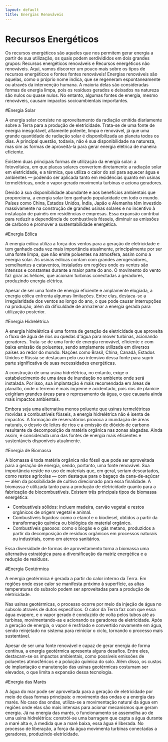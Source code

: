 ```yaml
---
layout: default
title: Energias Renováveis
---
```



# **Recursos Energéticos**

Os recursos energéticos são aqueles que nos permitem gerar energia a partir de sua utilização, os quais podem serdivididos em dois grandes grupos: Recursos energéticos renováveis e Recursos energéticos não renováveis. Aqui, vamos discorrer um pouco mais sobre os tipos de recursos energéticos e fontes fontes renováveis!
Energias renováveis são aquelas, como o próprio nome indica, que se regeneram espontaneamente ou através da intervenção humana. A maioria delas são consideradas formas de energia limpa, pois os resíduos gerados e deixados na natureza são nulos ou quase nulos. No entanto, algumas fontes de energia, mesmo renováveis, causam impactos socioambientais importantes.

#Energia Solar

A energia solar consiste no aproveitamento da radiação emitida diariamente sobre a Terra para a produção de eletricidade. Trata-se de uma fonte de energia inesgotável, altamente potente, limpa e renovável, já que uma grande quantidade de radiação solar é disponibilizada ao planeta todos os dias. A principal questão, todavia, não é sua disponibilidade na natureza, mas sim as formas de aproveitá-la para gerar energia elétrica de maneira eficiente.

Existem duas principais formas de utilização da energia solar: a fotovoltaica, em que placas solares convertem diretamente a radiação solar em eletricidade, e a térmica, que utiliza o calor do sol para aquecer água e ambientes — podendo ser aplicada tanto em residências quanto em usinas termelétricas, onde o vapor gerado movimenta turbinas e aciona geradores.

Devido à sua disponibilidade abundante e aos benefícios ambientais que proporciona, a energia solar tem ganhado popularidade em todo o mundo. Países como China, Estados Unidos, Índia, Japão e Alemanha têm investido massivamente na construção de grandes usinas solares e no incentivo à instalação de painéis em residências e empresas. Essa expansão contribui para reduzir a dependência de combustíveis fósseis, diminuir as emissões de carbono e promover a sustentabilidade energética.

#Energia Eólica

A energia eólica utiliza a força dos ventos para a geração de eletricidade e tem ganhado cada vez mais importância atualmente, principalmente por ser uma fonte limpa, que não emite poluentes na atmosfera, assim como a energia solar. As usinas eólicas contam com grandes aerogeradores, semelhantes a cataventos, instalados em regiões onde os ventos são intensos e constantes durante a maior parte do ano. O movimento do vento faz girar as hélices, que acionam turbinas conectadas a geradores, produzindo energia elétrica.

Apesar de ser uma fonte de energia eficiente e amplamente elogiada, a energia eólica enfrenta algumas limitações. Entre elas, destaca-se a irregularidade dos ventos ao longo do ano, o que pode causar interrupções na produção, além da dificuldade de armazenar a energia gerada para utilização posterior.

#Energia Hidrelétrica

A energia hidrelétrica é uma forma de geração de eletricidade que aproveita o fluxo de água de rios ou quedas d'água para mover turbinas, acionando geradores. Trata-se de uma fonte de energia renovável, eficiente e com baixa emissão de poluentes, sendo amplamente utilizada em diversos países ao redor do mundo. Nações como Brasil, China, Canadá, Estados Unidos e Rússia se destacam pelo uso intensivo dessa fonte para suprir parte significativa de suas necessidades energéticas.

A construção de uma usina hidrelétrica, no entanto, exige o estabelecimento de uma área de inundação no ambiente onde será instalada. Por isso, sua implantação é mais recomendada em áreas de planalto, onde o terreno é mais íngreme e acidentado, pois rios de planície exigiriam grandes áreas para o represamento da água, o que causaria ainda mais impactos ambientais.

Embora seja uma alternativa menos poluente que usinas termelétricas movidas a combustíveis fósseis, a energia hidrelétrica não é isenta de impactos. A formação de reservatórios provoca a inundação de áreas naturais, o desvio de leitos de rios e a emissão de dióxido de carbono resultante da decomposição da matéria orgânica nas zonas alagadas. Ainda assim, é considerada uma das fontes de energia mais eficientes e sustentáveis disponíveis atualmente.

#Energia de Biomassa

A biomassa é toda matéria orgânica não fóssil que pode ser aproveitada para a geração de energia, sendo, portanto, uma fonte renovável. Sua importância reside no uso de materiais que, em geral, seriam descartados, como restos agrícolas — com destaque para o bagaço da cana-de-açúcar — além da possibilidade de cultivo direcionado para essa finalidade.
A biomassa é utilizada tanto para a produção de eletricidade quanto para a fabricação de biocombustíveis. Existem três principais tipos de biomassa energética:

- Combustíveis sólidos: incluem madeira, carvão vegetal e restos orgânicos de origem vegetal e animal.
- Combustíveis líquidos: como o etanol e o biodiesel, obtidos a partir da transformação química ou biológica do material orgânico.
- Combustíveis gasosos: como o biogás e o gás metano, produzidos a partir da decomposição de resíduos orgânicos em processos naturais ou industriais, como em aterros sanitários.

Essa diversidade de formas de aproveitamento torna a biomassa uma alternativa estratégica para a diversificação da matriz energética e a redução de resíduos.

#Energia Geotérmica

A energia geotérmica é gerada a partir do calor interno da Terra. Em regiões onde esse calor se manifesta próximo à superfície, as altas temperaturas do subsolo podem ser aproveitadas para a produção de eletricidade.

Nas usinas geotérmicas, o processo ocorre por meio da injeção de água no subsolo através de dutos específicos. O calor da Terra faz com que essa água evapore, e o vapor gerado é conduzido de volta pelos tubos até as turbinas, movimentando-as e acionando os geradores de eletricidade. Após a geração de energia, o vapor é resfriado e convertido novamente em água, sendo reinjetado no sistema para reiniciar o ciclo, tornando o processo mais sustentável.

Apesar de ser uma fonte renovável e capaz de gerar energia de forma contínua, a energia geotérmica apresenta alguns desafios. Entre eles, destacam-se os impactos ambientais, como possíveis emissões de poluentes atmosféricos e a poluição química do solo. Além disso, os custos de implantação e manutenção das usinas geotérmicas costumam ser elevados, o que limita a expansão dessa tecnologia.

#Energia das Marés

A água do mar pode ser aproveitada para a geração de eletricidade por meio de duas formas principais: o movimento das ondas e a energia das marés. No caso das ondas, utiliza-se a movimentação natural da água em regiões onde elas são mais intensas para acionar mecanismos que geram energia. Já na energia das marés, o funcionamento se assemelha ao de uma usina hidrelétrica: constrói-se uma barragem que capta a água durante a maré alta e, à medida que a maré baixa, essa água é liberada. No processo de liberação, a força da água movimenta turbinas conectadas a geradores, produzindo eletricidade.




